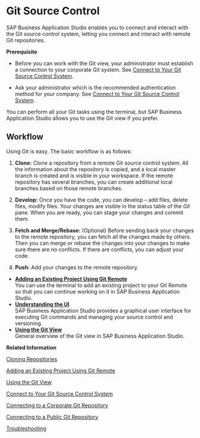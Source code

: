 <!-- loio9689c07b64364bbea43725dad9f27320 -->

# Git Source Control

SAP Business Application Studio enables you to connect and interact with the Git source control system, letting you connect and interact with remote Git repositories.

**Prerequisite**

-   Before you can work with the Git view, your administrator must establish a connection to your corporate Git system. See [Connect to Your Git Source Control System](Connect_to_Your_Git_Source_Control_System_e7a42bc.md).

-   Ask your administrator which is the recommended authentication method for your company. See [Connect to Your Git Source Control System](Connect_to_Your_Git_Source_Control_System_e7a42bc.md).


You can perform all your Git tasks using the terminal, but SAP Business Application Studio allows you to use the Git view if you prefer.



<a name="loio9689c07b64364bbea43725dad9f27320__section_bgs_x2d_vnb"/>

## Workflow

Using Git is easy. The basic workflow is as follows:

1.  **Clone:** Clone a repository from a remote Git source control system. All the information about the repository is copied, and a local master branch is created and is visible in your workspace. If the remote repository has several branches, you can create additional local branches based on those remote branches.

2.  **Develop:** Once you have the code, you can develop – add files, delete files, modify files. Your changes are visible in the status table of the *Git* pane. When you are ready, you can stage your changes and commit them.

3.  **Fetch and Merge/Rebase:** \(Optional\) Before sending back your changes to the remote repository, you can fetch all the changes made by others. Then you can merge or rebase the changes into your changes to make sure there are no conflicts. If there are conflicts, you can adjust your code.

4.  **Push:** Add your changes to the remote repository.


-   **[Adding an Existing Project Using Git Remote](Adding_an_Existing_Project_Using_Git_Remote_0930e56.md "You can use the terminal to add an existing project to your Git Remote so that you can
		continue working on it in SAP Business Application Studio.")**  
You can use the terminal to add an existing project to your Git Remote so that you can continue working on it in SAP Business Application Studio.
-   **[Understanding the UI](Understanding_the_UI_d14646a.md "SAP Business Application Studio provides a
		graphical user interface for executing Git commands and managing your source control and
		versioning. ")**  
SAP Business Application Studio provides a graphical user interface for executing Git commands and managing your source control and versioning.
-   **[Using the Git View](Using_the_Git_View_265962e.md "General overview of the Git view in SAP Business Application Studio.")**  
General overview of the Git view in SAP Business Application Studio.

**Related Information**  


[Cloning Repositories](Cloning_Repositories_7a68bfa.md "Add an existing project to your local workspace by cloning its repository from Git.")

[Adding an Existing Project Using Git Remote](Adding_an_Existing_Project_Using_Git_Remote_0930e56.md "You can use the terminal to add an existing project to your Git Remote so that you can continue working on it in SAP Business Application Studio.")

[Using the Git View](Using_the_Git_View_265962e.md "General overview of the Git view in SAP Business Application Studio.")

[Connect to Your Git Source Control System](Connect_to_Your_Git_Source_Control_System_e7a42bc.md "SAP Business Application Studio allows you to connect to public and corporate repositories.")

[Connecting to a Corporate Git Repository](Connecting_to_a_Corporate_Git_Repository_d54ddfc.md "As an administrator, you can work with on-premise Git repositories once an appropriate destination has been created in your subaccount.")

[Connecting to a Public Git Repository](Connecting_to_a_Public_Git_Repository_a47db8b.md "Using SAP Business Application Studio, you can connect to all public git services, such as GitHub, GitLab, and GitBucket.")

[Troubleshooting](Troubleshooting_73e1a38.md "")

